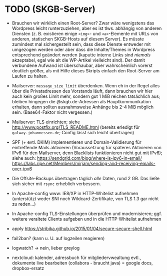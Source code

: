 TODO (SKGB-Server)
==================

- Brauchen wir wirklich einen Root-Server? Zwar wäre wenigstens das
  Wordpress leicht runterzuziehen, aber es ist tlws. abhängig von
  anderen Diensten (z. B. existieren einige `<img>`- und `<a>`-Elemente
  mit URLs von anderen, statischen SKGB-Hosts auf diesem Server).
  Es müsste zumindest mal sichergestellt sein, dass diese Dienste
  entweder mit umgezogen werden oder aber dass die Inhalte/Themes in
  Wordpress entsprechend geändert werden (kaputte interne Links sind
  *niemals* akzeptabel, egal wie alt die WP-Artikel vielleicht sind).
  Der damit verbundene Aufwand ist überschaubar, aber wahrscheinlich
  vorerst deutlich größer, als mit Hilfe dieses Skripts einfach den
  Root-Server am Laufen zu halten.

- Mailserver: `message_size_limit` überdenken. Wenn eh in der Regel
  alles über die Privatadressen des Vorstands läuft, dann brauchen
  wir hier auch kein großes Limit mehr, sondern gut 1 MiB reichen
  tatsächlich aus; bleiben hingegen die @skgb.de-Adressen als
  Hauptkommunikation erhalten, dann sollten ausnahmsweise Anhänge
  bis 2-4 MiB möglich sein. (Base64-Faktor nicht vergessen.)

- Mailserver: TLS einrichten; siehe <http://www.postfix.org/TLS_README.html>
  (bereits erledigt für `galway.johannessen.de`; Config lässt sich leicht übertragen)

- SPF (+ evtl. DKIM) implementieren und Domain-Validierung für eintreffende
  Mails aktivieren (Voraussetzung für späteres Aktivieren von IPv6 für den
  Mailserver, denn Blacklists funktionieren nicht gut mit IPv6); siehe auch:
  <https://sendgrid.com/blog/where-is-ipv6-in-email/>
  <https://labs.ripe.net/Members/mirjam/sending-and-receiving-emails-over-ipv6>

- Die Offsite-Backups übertragen täglich *alle* Daten, rund 2 GB.
  Das ließe sich sicher mit `rsync` erheblich verbessern.

- In Apache-config www: IE8/XP in HTTP-Whitelist aufnehmen (unterstützt
  weder SNI noch Wildcard-Zertifikate, von TLS 1.3 gar nicht zu reden...)

- In Apache-config TLS-Einstellungen überprüfen und modernisieren; ggf.
  weitere veraltete Clients aufgeben und in die HTTP-Whitelist aufnehmen

- apply <https://stribika.github.io/2015/01/04/secure-secure-shell.html>

- fail2ban?
(kann u. U. auf logzeilen reagieren)

- logwatch? -> nein, lieber greylog

- nextcloud: kalender, adressbuch für mitgliedervwealtung evtl.,
  dokumente live bearbeiten (collabora - braucht java) = google docs,
  dropbox-ersatz

